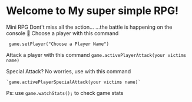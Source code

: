 # Welcome to My super simple RPG!

Mini RPG
Dont't miss all the action...
...the battle is happening on the console 🤫 
Choose a player with this command 

     game.setPlayer("Choose a Player Name")
    
Attack a player with this command 
     `game.activePlayerAttack(your victims name)`
    
Special Attack? No worries, use with this command 


    `game.activePlayerSpecialAttack(your victims name)`

   
   Ps: use  `game.watchStats();` to check game stats

